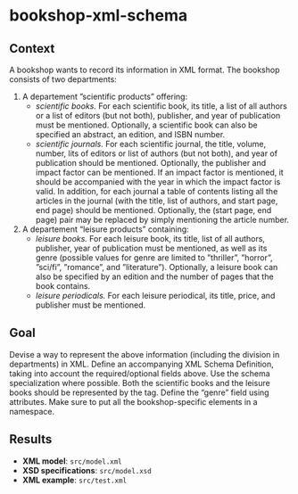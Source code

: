 # bookshop-xml-schema

## Context

A bookshop wants to record its information in XML format. The bookshop consists of two departments:
1. A departement ”scientific products” offering:
    - _scientific books._ For each scientific book, its title, a list of all authors or a list of editors (but not both), publisher, and year of publication must be mentioned. Optionally, a scientific book can also be specified an abstract, an edition, and ISBN number.
    - _scientific journals._ For each scientific journal, the title, volume, number, lits of editors or list of authors (but not both), and year of publication should be mentioned. Optionally, the publisher and impact factor can be mentioned. If an impact factor is mentioned, it should be accompanied with the year in which the impact factor is valid. In addition, for each journal a table of contents listing all the articles in the journal (with the title, list of authors, and start page, end page) should be mentioned. Optionally, the (start page, end page) pair may be replaced by simply mentioning the article number.
1. A departement “leisure products” containing:
    - _leisure books._ For each leisure book, its title, list of all authors, publisher, year of publication must be mentioned, as well as its genre (possible values for genre are limited to ”thriller”, ”horror”, ”sci/fi”, ”romance”, and ”literature”). Optionally, a leisure book can also be specified by an edition and the number of pages that the book contains.
    - _leisure periodicals._ For each leisure periodical, its title, price, and publisher must be mentioned.

## Goal

Devise a way to represent the above information (including the division in departments) in XML. Define an accompanying XML Schema Definition, taking into account the required/optional fields above. Use the schema specialization where possible. Both the scientific books and the leisure books should be represented by the <book> tag. Define the “genre” field using attributes. Make sure to put all the bookshop-specific elements in a namespace.

## Results

 - __XML model__: `src/model.xml`
 - __XSD specifications__: `src/model.xsd`
 - __XML example__: `src/test.xml`
